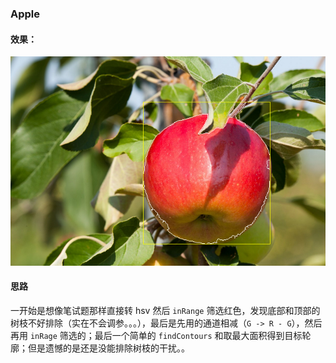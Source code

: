### Apple

#### 效果：

![result](./build/apple_res.png)

#### 思路

一开始是想像笔试题那样直接转 hsv 然后 `inRange` 筛选红色，发现底部和顶部的树枝不好排除（实在不会调参。。。），最后是先用的通道相减（`G -> R - G`），然后再用 `inRage` 筛选的；最后一个简单的 `findContours` 和取最大面积得到目标轮廓；但是遗憾的是还是没能排除树枝的干扰。。
